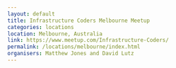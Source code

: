 ```yaml
---
layout: default
title: Infrastructure Coders Melbourne Meetup
categories: locations
location: Melbourne, Australia
link: https://www.meetup.com/Infrastructure-Coders/
permalink: /locations/melbourne/index.html
organisers: Matthew Jones and David Lutz
---
```

